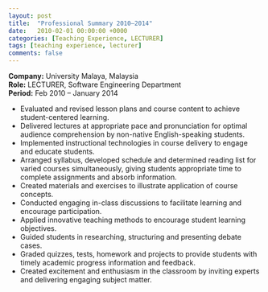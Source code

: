 ```yaml
---
layout: post
title:  "Professional Summary 2010–2014"
date:   2010-02-01 00:00:00 +0000
categories: [Teaching Experience, LECTURER]
tags: [teaching experience, lecturer]
comments: false
---
```


**Company:** University Malaya, Malaysia  
**Role:** LECTURER, Software Engineering Department  
**Period:** Feb 2010 – January 2014

- Evaluated and revised lesson plans and course content to achieve student-centered learning.
- Delivered lectures at appropriate pace and pronunciation for optimal audience comprehension by non-native English-speaking students.
- Implemented instructional technologies in course delivery to engage and educate students.
- Arranged syllabus, developed schedule and determined reading list for varied courses simultaneously, giving students appropriate time to complete assignments and absorb information.
- Created materials and exercises to illustrate application of course concepts.
- Conducted engaging in-class discussions to facilitate learning and encourage participation.
- Applied innovative teaching methods to encourage student learning objectives.
- Guided students in researching, structuring and presenting debate cases.
- Graded quizzes, tests, homework and projects to provide students with timely academic progress information and feedback.
- Created excitement and enthusiasm in the classroom by inviting experts and delivering engaging subject matter.

